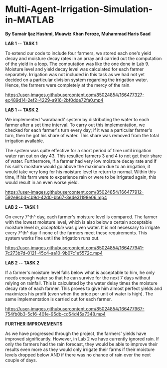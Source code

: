 



# Multi-Agent-Irrigation-Simulation-in-MATLAB

**By Sumair Ijaz Hashmi, Muawiz Khan Feroze, Muhammad Haris Saad**


**LAB 1 -- TASK 1**

To extend our code to include four farmers, we stored each one's yield
decay and moisture decay rates in an array and carried out the
computation of the yield in a loop. The computation was like the one
done in Lab 9. Moisture level and yield decay level was calculated for
each farmer separately. Irrigation was not included in this task as we
had not yet decided on a particular division system regarding the
irrigation water. Hence, the farmers were completely at the mercy of the
rain.

https://user-images.githubusercontent.com/85024854/166477327-ec489d14-2ef2-4229-a916-2bf0dde72fa0.mp4


**LAB 1 -- TASK 2**

We implemented 'warabandi' system by distributing the water to each
farmer after a set time interval. To carry out this implementation, we
checked for each farmer's turn every day; if it was a particular
farmer's turn, then he got his share of water. This share was removed
from the total irrigation available.

The system was quite effective for a short period of time until
irrigation water ran out on day 43. This resulted farmers 3 and 4 to not
get their share of water. Furthermore, if a farmer had very low moisture
decay rate and if his soil's moisture would go above the maximum due to
an irrigation, it would take very long for his moisture level to return
to normal. Within this time, if his farm were to experience rain or were
to be irrigated again, this would result in an even worse yield.



https://user-images.githubusercontent.com/85024854/166477912-592e9cbd-cb9d-42d0-bb67-3e4e31198e06.mp4



**LAB 2 -- TASK 1**

On every 7^th^ day, each farmer's moisture level is compared. The farmer
with the lowest moisture level, which is also below a certain acceptable
moisture level *m_acceptable* was given water. It is not necessary to
irrigate every 7^th^ day if none of the farmers meet these requirements.
This system works fine until the irrigation runs out.



https://user-images.githubusercontent.com/85024854/166477941-7c273b7d-0121-45c4-aa10-9b07c1e5572c.mp4



**LAB 2 -- TASK 2**

If a farmer's moisture level falls below what is acceptable to him, he
only needs enough water so that he can survive for the next 7 days
without relying on rainfall. This is calculated by the water delay times
the moisture decay rate of each farmer. This proves to give him almost
perfect yields and maximizes his profit (even when the price per unit of
water is high). The same implementation is carried out for each farmer.


https://user-images.githubusercontent.com/85024854/166477967-754fb0b3-5c16-401e-95db-cd54d45a7348.mp4




**FURTHER IMPROVEMENTS**

As we have progressed through the project, the farmers' yields have
improved significantly. However, in Lab 2 we have currently ignored
rain. If only the farmers had the rain forecast, they would be able to
improve their results even more as they would only irrigate their farms
if their moisture levels dropped below AND if there was no chance of
rain over the next couple of days.
